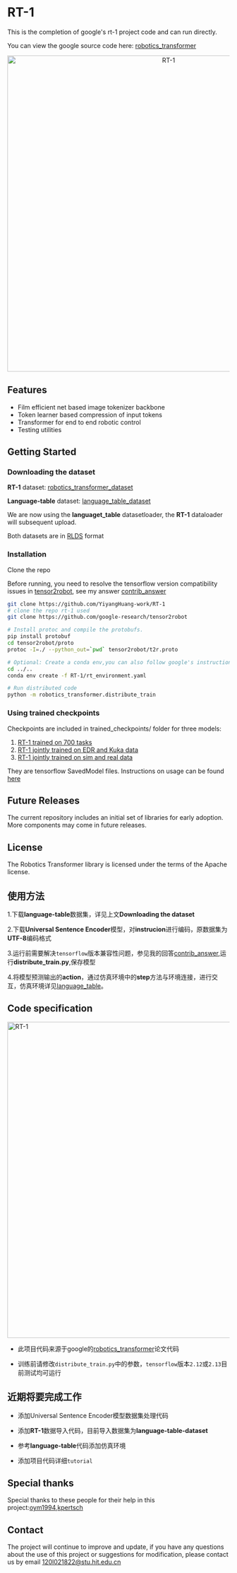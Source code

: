 # RT-1
This is the completion of google's rt-1 project code and can run directly.

You can view the google source code here: [robotics_transformer](https://github.com/google-research/robotics_transformer)
<p align="center">
<img width="715" alt="RT-1" src="https://github.com/YiyangHuang-work/RT-1/assets/75081077/9ff86f52-b4aa-40a9-9471-16e6eb28b04d">
</p>

## Features

* Film efficient net based image tokenizer backbone
* Token learner based compression of input tokens
* Transformer for end to end robotic control
* Testing utilities

## Getting Started
### Downloading the dataset
**RT-1** dataset: [robotics_transformer_dataset](https://console.cloud.google.com/storage/browser/gresearch/rt-1-data-release;tab=objects?prefix=&forceOnObjectsSortingFiltering=false)

**Language-table** dataset: [language_table_dataset](https://github.com/google-research/language-table)

We are now using the **languaget_table** datasetloader, the **RT-1** dataloader will subsequent upload.

Both datasets are in [RLDS](https://arxiv.org/abs/2111.02767) format

### Installation
Clone the repo

Before running, you need to resolve the tensorflow version compatibility issues in [tensor2robot](https://github.com/google-research/tensor2robot), see my answer [contrib_answer](https://github.com/google-research/robotics_transformer/issues/1#issuecomment-1673121690)
```bash
git clone https://github.com/YiyangHuang-work/RT-1
# clone the repo rt-1 used
git clone https://github.com/google-research/tensor2robot

# Install protoc and compile the protobufs.
pip install protobuf
cd tensor2robot/proto
protoc -I=./ --python_out=`pwd` tensor2robot/t2r.proto

# Optional: Create a conda env,you can also follow google's instructions for configuration
cd ../..
conda env create -f RT-1/rt_environment.yaml

# Run distributed code
python -m robotics_transformer.distribute_train
```
### Using trained checkpoints
Checkpoints are included in trained_checkpoints/ folder for three models:
1. [RT-1 trained on 700 tasks](trained_checkpoints/rt1main)
2. [RT-1 jointly trained on EDR and Kuka data](trained_checkpoints/rt1multirobot)
3. [RT-1 jointly trained on sim and real data](trained_checkpoints/rt1simreal)

They are tensorflow SavedModel files. Instructions on usage can be found [here](https://www.tensorflow.org/guide/saved_model)

## Future Releases

The current repository includes an initial set of libraries for early adoption.
More components may come in future releases.

## License

The Robotics Transformer library is licensed under the terms of the Apache
license.

## 使用方法

1.下载**language-table**数据集，详见上文**Downloading the dataset**

2.下载**Universal Sentence Encoder**模型，对**instrucion**进行编码，原数据集为**UTF-8**编码格式

3.运行前需要解决`tensorflow`版本兼容性问题，参见我的回答[contrib_answer](https://github.com/google-research/robotics_transformer/issues/1#issuecomment-1673121690),运行**distribute_train.py**,保存模型

4.将模型预测输出的**action**，通过仿真环境中的**step**方法与环境连接，进行交互，仿真环境详见[language_table](https://github.com/google-research/language-table)。






## Code specification
<img width="715" alt="RT-1" src="https://github.com/YiyangHuang-work/RT-1/assets/75081077/e91556c4-4a12-4151-819a-1418cbed3080">

* 此项目代码来源于google的[robotics_transformer](https://github.com/google-research/robotics_transformer)论文代码

* 训练前请修改`distribute_train.py`中的参数，`tensorflow`版本`2.12`或`2.13`目前测试均可运行
## 近期将要完成工作
* 添加Universal Sentence Encoder模型数据集处理代码
  
* 添加**RT-1**数据导入代码，目前导入数据集为**language-table-dataset**

* 参考**language-table**代码添加仿真环境

* 添加项目代码详细`tutorial`
## Special thanks
Special thanks to these people for their help in this project:[oym1994](https://github.com/oym1994),[kpertsch](https://github.com/kpertsch)
## Contact
The project will continue to improve and update, if you have any questions about the use of this project or suggestions for modification, please contact us by email 120l021822@stu.hit.edu.cn
   
